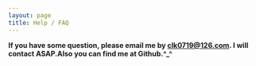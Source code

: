 ```yaml
---
layout: page
title: Help / FAQ
---
```


<strong>If you have some question, please email me by clk0719@126.com. I will contact ASAP.Also you can find me at Github.^_^ </strong>
